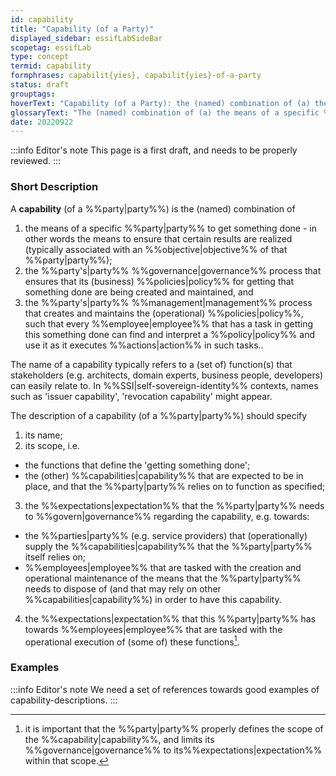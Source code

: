 ```yaml
---
id: capability
title: "Capability (of a Party)"
displayed_sidebar: essifLabSideBar
scopetag: essifLab
type: concept
termid: capability
formphrases: capabilit{yies}, capabilit{yies}-of-a-party
status: draft
grouptags:
hoverText: "Capability (of a Party): the (named) combination of (a) the Party's means to get something done, (b) the Party's Governance process that that ensures that its (business) Policies for getting that something done are being created and maintained, and (c) the Party's Management process that creates and maintains the (operational) Policies, such that every Employee that has a task in getting this something done can find and interpret a Policy and use it as it executes Actions in such tasks."
glossaryText: "The (named) combination of (a) the means of a specific %%party^party%% to get something done, (b) the %%party's^party%% %%governance^governance%% process that ensures that its (business) %%policies^policy%% for getting that something done are being created and maintained, and (c) the %%party's^party%% %%management^management%% process that creates and maintains the (operational) %%policies^policy%%, such that every %%employee^employee%% that has a task in getting this something done can find and interpret a %%policy^policy%% and use it as it executes %%actions^action%% in such tasks."
date: 20220922
---
```


:::info Editor's note
This page is a first draft, and needs to be properly reviewed.
:::
### Short Description

A **capability** (of a %%party|party%%) is the (named) combination of
1. the means of a specific %%party|party%% to get something done - in other words the means to ensure that certain results are realized (typically associated with an %%objective|objective%% of that %%party|party%%);
2. the %%party's|party%% %%governance|governance%% process that ensures that its (business) %%policies|policy%% for getting that something done are being created and maintained, and
3. the %%party's|party%% %%management|management%% process that creates and maintains the (operational) %%policies|policy%%, such that every %%employee|employee%% that has a task in getting this something done can find and interpret a %%policy|policy%% and use it as it executes %%actions|action%% in such tasks..

The name of a capability typically refers to a (set of) function(s) that stakeholders (e.g. architects, domain experts, business people, developers) can easily relate to. In %%SSI|self-sovereign-identity%% contexts, names such as 'issuer capability', 'revocation capability' might appear.

The description of a capability (of a %%party|party%%) should specify
1. its name;
2. its scope, i.e.
  - the functions that define the 'getting something done';
  - the (other) %%capabilities|capability%% that are expected to be in place, and that the %%party|party%% relies on to function as specified;
3. the %%expectations|expectation%% that the %%party|party%% needs to %%govern|governance%% regarding the capability, e.g. towards:
  - the %%parties|party%% (e.g. service providers) that (operationally) supply the %%capabilities|capability%% that the %%party|party%% itself relies on;
  - %%employees|employee%% that are tasked with the creation and operational maintenance of the means that the %%party|party%% needs to dispose of (and that may rely on other %%capabilities|capability%%) in order to have this capability.
4. the %%expectations|expectation%% that this %%party|party%% has towards %%employees|employee%% that are tasked with the operational execution of (some of) these functions[^1].

[^1]: it is important that the %%party|party%% properly defines the scope of the %%capability|capability%%, and limits its %%governance|governance%% to its%%expectations|expectation%% within that scope.

### Examples

:::info Editor's note
We need a set of references towards good examples of capability-descriptions.
:::